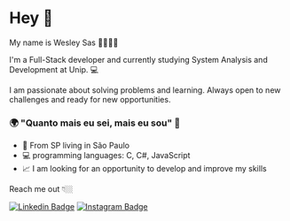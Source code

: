 # Hey 👋

My name is Wesley Sas 👨‍💻🇧🇷

I'm a Full-Stack developer and currently studying System Analysis and Development at Unip.  💻

I am passionate about solving problems and learning. Always open to new challenges and ready for new opportunities.

### 🌍 "Quanto mais eu sei, mais eu sou" 🧠

- 📍 From SP living in São Paulo
- 💻 programming languages: C, C#, JavaScript
- 📈 I am looking for an opportunity to develop and improve my skills

Reach me out 👇🏼

 [![Linkedin Badge](https://img.shields.io/badge/-LinkedIn-blue?style=flat-square&logo=Linkedin&logoColor=white&link=https://www.linkedin.com/in/wesley-sas-97701b1a4/)](https://www.linkedin.com/in/wesley-sas-97701b1a4/) [![Instagram Badge](https://img.shields.io/badge/-Instagram-orange?style=flat-square&logo=Instagram&logoColor=white&link=https://www.instagram.com/saswesley/)](https://www.instagram.com/saswesley/) 

